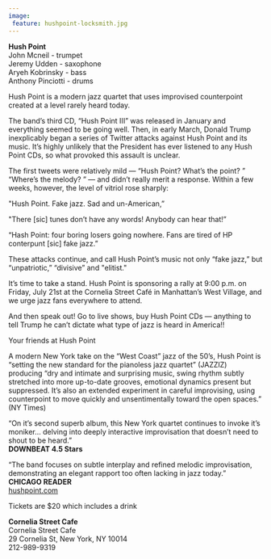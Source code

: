 ```yaml
---
image:
 feature: hushpoint-locksmith.jpg
---
```

**Hush Point**  
John Mcneil - trumpet  
Jeremy Udden - saxophone  
Aryeh Kobrinsky - bass  
Anthony Pinciotti - drums

Hush Point is a modern jazz quartet that uses improvised counterpoint created at a level rarely heard today.

The band’s third CD, “Hush Point III” was released in January and everything seemed to be going well. Then, in early March, Donald Trump inexplicably began a series of Twitter attacks against Hush Point and its music. It’s highly unlikely that the President has ever listened to any Hush Point CDs, so what provoked this assault is unclear.

The first tweets were relatively mild — “Hush Point? What’s the point? ” “Where’s the melody? ” — and didn’t really merit a response. Within a few weeks, however, the level of vitriol rose sharply: 

"Hush Point. Fake jazz. Sad and un-American,” 

"There [sic] tunes don’t have any words! Anybody can hear that!” 

“Hash Point: four boring losers going nowhere. Fans are tired of HP conterpunt [sic] fake jazz.”

These attacks continue, and call Hush Point’s music not only “fake jazz,” but “unpatriotic,” “divisive” and "elitist." 

It’s time to take a stand. Hush Point is sponsoring a rally at 9:00 p.m. on Friday, July 21st at the Cornelia Street Café in Manhattan’s West Village, and we urge jazz fans everywhere to attend. 

And then speak out! Go to live shows, buy Hush Point CDs — anything to tell Trump he can’t dictate what type of jazz is heard in America!! 

Your friends at Hush Point

A modern New York take on the “West Coast” jazz of the 50’s, Hush Point is “setting the new standard for the pianoless jazz quartet” (JAZZIZ) producing “dry and intimate and surprising music, swing rhythm subtly stretched into more up-to-date grooves, emotional dynamics present but suppressed. It’s also an extended experiment in careful improvising, using counterpoint to move quickly and unsentimentally toward the open spaces.” (NY Times)

“On it’s second superb album, this New York quartet continues to invoke it’s moniker… delving into deeply interactive improvisation that doesn’t need to shout to be heard.”  
**DOWNBEAT 4.5 Stars**

“The band focuses on subtle interplay and refined melodic improvisation, demonstrating an elegant rapport too often lacking in jazz today.”  
**CHICAGO READER**  
[hushpoint.com](hushpoint.com)

Tickets are $20 which includes a drink

**Cornelia Street Cafe**  
Cornelia Street Cafe  
29 Cornelia St, New York, NY 10014  
212-989-9319
